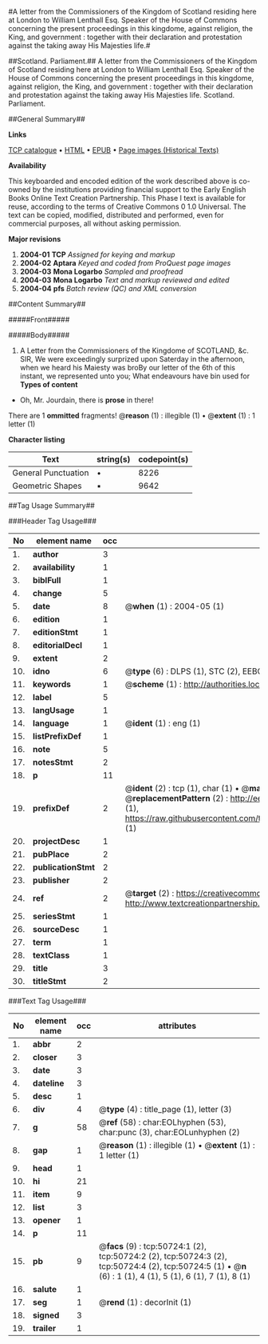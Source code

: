#A letter from the Commissioners of the Kingdom of Scotland residing here at London to William Lenthall Esq. Speaker of the House of Commons concerning the present proceedings in this kingdome, against religion, the King, and government : together with their declaration and protestation against the taking away His Majesties life.#

##Scotland. Parliament.##
A letter from the Commissioners of the Kingdom of Scotland residing here at London to William Lenthall Esq. Speaker of the House of Commons concerning the present proceedings in this kingdome, against religion, the King, and government : together with their declaration and protestation against the taking away His Majesties life.
Scotland. Parliament.

##General Summary##

**Links**

[TCP catalogue](http://www.ota.ox.ac.uk/tcp/)  • 
[HTML](http://tei.it.ox.ac.uk/tcp/Texts-HTML/free/A62/A62409.html)  • 
[EPUB](http://tei.it.ox.ac.uk/tcp/Texts-EPUB/free/A62/A62409.epub) • 
[Page images (Historical Texts)](https://data.historicaltexts.jisc.ac.uk/view?pubId=eebo-11906850e&pageId=eebo-11906850e-50724-1)

**Availability**

This keyboarded and encoded edition of the
	       work described above is co-owned by the institutions
	       providing financial support to the Early English Books
	       Online Text Creation Partnership. This Phase I text is
	       available for reuse, according to the terms of Creative
	       Commons 0 1.0 Universal. The text can be copied,
	       modified, distributed and performed, even for
	       commercial purposes, all without asking permission.

**Major revisions**

1. __2004-01__ __TCP__ *Assigned for keying and markup*
1. __2004-02__ __Aptara__ *Keyed and coded from ProQuest page images*
1. __2004-03__ __Mona Logarbo__ *Sampled and proofread*
1. __2004-03__ __Mona Logarbo__ *Text and markup reviewed and edited*
1. __2004-04__ __pfs__ *Batch review (QC) and XML conversion*

##Content Summary##

#####Front#####

#####Body#####

1. A Letter from the Commissioners of the
Kingdome of SCOTLAND, &c.
SIR, We were exceedingly surprized upon Saterday in the
afternoon, when we heard his Maiesty was broBy our letter of the 6th of this instant, we represented
unto you; What endeavours have bin used for
**Types of content**

  * Oh, Mr. Jourdain, there is **prose** in there!

There are 1 **ommitted** fragments! 
 @__reason__ (1) : illegible (1)  •  @__extent__ (1) : 1 letter (1)

**Character listing**


|Text|string(s)|codepoint(s)|
|---|---|---|
|General Punctuation|•|8226|
|Geometric Shapes|▪|9642|

##Tag Usage Summary##

###Header Tag Usage###

|No|element name|occ|attributes|
|---|---|---|---|
|1.|__author__|3||
|2.|__availability__|1||
|3.|__biblFull__|1||
|4.|__change__|5||
|5.|__date__|8| @__when__ (1) : 2004-05 (1)|
|6.|__edition__|1||
|7.|__editionStmt__|1||
|8.|__editorialDecl__|1||
|9.|__extent__|2||
|10.|__idno__|6| @__type__ (6) : DLPS (1), STC (2), EEBO-CITATION (1), OCLC (1), VID (1)|
|11.|__keywords__|1| @__scheme__ (1) : http://authorities.loc.gov/ (1)|
|12.|__label__|5||
|13.|__langUsage__|1||
|14.|__language__|1| @__ident__ (1) : eng (1)|
|15.|__listPrefixDef__|1||
|16.|__note__|5||
|17.|__notesStmt__|2||
|18.|__p__|11||
|19.|__prefixDef__|2| @__ident__ (2) : tcp (1), char (1)  •  @__matchPattern__ (2) : ([0-9\-]+):([0-9IVX]+) (1), (.+) (1)  •  @__replacementPattern__ (2) : http://eebo.chadwyck.com/downloadtiff?vid=$1&page=$2 (1), https://raw.githubusercontent.com/textcreationpartnership/Texts/master/tcpchars.xml#$1 (1)|
|20.|__projectDesc__|1||
|21.|__pubPlace__|2||
|22.|__publicationStmt__|2||
|23.|__publisher__|2||
|24.|__ref__|2| @__target__ (2) : https://creativecommons.org/publicdomain/zero/1.0/ (1), http://www.textcreationpartnership.org/docs/. (1)|
|25.|__seriesStmt__|1||
|26.|__sourceDesc__|1||
|27.|__term__|1||
|28.|__textClass__|1||
|29.|__title__|3||
|30.|__titleStmt__|2||


###Text Tag Usage###

|No|element name|occ|attributes|
|---|---|---|---|
|1.|__abbr__|2||
|2.|__closer__|3||
|3.|__date__|3||
|4.|__dateline__|3||
|5.|__desc__|1||
|6.|__div__|4| @__type__ (4) : title_page (1), letter (3)|
|7.|__g__|58| @__ref__ (58) : char:EOLhyphen (53), char:punc (3), char:EOLunhyphen (2)|
|8.|__gap__|1| @__reason__ (1) : illegible (1)  •  @__extent__ (1) : 1 letter (1)|
|9.|__head__|1||
|10.|__hi__|21||
|11.|__item__|9||
|12.|__list__|3||
|13.|__opener__|1||
|14.|__p__|11||
|15.|__pb__|9| @__facs__ (9) : tcp:50724:1 (2), tcp:50724:2 (2), tcp:50724:3 (2), tcp:50724:4 (2), tcp:50724:5 (1)  •  @__n__ (6) : 1 (1), 4 (1), 5 (1), 6 (1), 7 (1), 8 (1)|
|16.|__salute__|1||
|17.|__seg__|1| @__rend__ (1) : decorInit (1)|
|18.|__signed__|3||
|19.|__trailer__|1||
